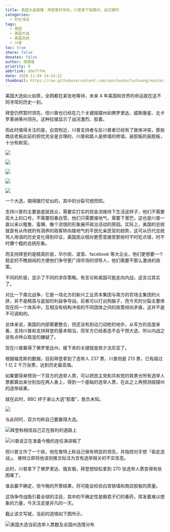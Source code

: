 ```yaml
---
title: 美国大选直播：拜登暂时领先，川普拿下摇摆州，战况激烈
categories:
  - 时论浅谈
tags:
  - 美国
  - 美国大选
  - 美国总统
  - 川普
toc: true
share: false
donates: false
author: 南朝客
priority: 0
abbrlink: dde77f4c
date: 2020-11-04 14:24:22
thumbnail: https://raw.githubusercontent.com/nanchaoke/tuchuang/master/meiguodaxuan.jpg
---
```


<div class="description">美国大选如火如荼，全网都在紧张地等待，未来 4 年美国和世界的命运就在这不同寻常的历史一刻。</div>

<!-- more -->

拜登仍然暂时领先，但川普也已经在几个关键摇摆州如佛罗里达、威斯康星、北卡罗莱纳等州领先，这种拉锯显示了战况激烈、胶着。



而此时值得关注的是，白宫附近，川普支持者与反川普者已经有了肢体冲突，那些商店老板此前的担忧完全是合理的，川普和路人是修墙的修墙，装胶板的装胶板，十分有默契。



![](https://raw.githubusercontent.com/nanchaoke/tuchuang/master/meiguodaxuan_01.JPG)

![](https://raw.githubusercontent.com/nanchaoke/tuchuang/master/meiguodaxuan_02.JPG)

![](https://raw.githubusercontent.com/nanchaoke/tuchuang/master/meiguodaxuan_03.JPG)

![](https://raw.githubusercontent.com/nanchaoke/tuchuang/master/meiguodaxuan_04.JPG)

![](https://raw.githubusercontent.com/nanchaoke/tuchuang/master/meiguodaxuan_05.JPG)



一个大选，搞得跟打仗似的，其中的分裂可想而知。



支持川普的主要是底层民众，需要实打实的现金流维持下生活这样子，他们不需要高大上的口号，不需要阳春白雪，他们只需要接地气，需要下里巴，这也是川普一直以来以粗鲁、蛮横、像个流氓的形象展开政治活动的原因。实际上，美国的总统就是有从传统的有涵养的政客转向接地气的平民化亲民官的趋势，这可从历代总统骂人用语的历史变化得到印证，美国民众相对更愿意接受那些时不时犯点错，时不时爆个粗的总统形象。



而支持拜登的是精英阶层，华尔街、波音、facebook 等大企业，他们更想要一个稳定的不瞎胡闹的方便他们争夺更广阔市场的领导人，他们需要不那么激进的政策。



不同的阶层，显示了不同的求存策略。有言论称美国可能走向内战，这言过其实了。



对比一下南北战争，它是一场北方的新兴工业资本集团与南方的农场主集团的火拼，并不是精英与底层的利益争夺战。前者可以打出狗脑子，而今天的分裂主要体现在同一个体系中，互相没有结构冲突的不同团体之间的政策倾向矛盾，这并不是不可调和的。



总体来说，美国的内部需要整合，但还没有到动刀动枪的地步。从军方的态度来看，支持川普和支持拜登的基本相当，而军方已经表态不会干预大选，所以内战之说有点哗众取宠的嫌疑了。



现在川普赢得了佛罗里达州，接下来的关键就是宾夕法尼亚了。



根据福克斯的数据，目前拜登拿到了选举人 237 票，川普则是 213 票，已有超过 1 亿 2 千万张票，达到历史最高值。



如果要简单预测一下双方的选举人票，可以把民主党和共和党的铁票仓所有选举人票都算出来分别加在两人身上，得到一个基础的选举人票，在此之上再预测摇摆州的选举结果。



就在此时，BBC 终于承认大选“胶着”，胜负未知。



![](https://raw.githubusercontent.com/nanchaoke/tuchuang/master/meiguodaxuan_06.jpg)



与此同时，双方均称自己要赢得大选。



![拜登称相信自己正在胜利的道路上](https://raw.githubusercontent.com/nanchaoke/tuchuang/master/meiguodaxuan_07.jpg)

![川普说正在准备今晚的连任演讲稿了](https://raw.githubusercontent.com/nanchaoke/tuchuang/master/meiguodaxuan_08.jpg)



但川普又作了一个妖，他在推特上称自己保有明显的领先，并指控对手想「偷走选战」。 推特立即将他该则推文标注为含有选举相关的不实信息。



此时，川普拿下了佛罗里达、俄亥俄，拜登想轻松拿到 270 张选举人票变得有些困难了。



谁会赢不确定，但今晚的开票结果，将可能会检验白宫铁墙和商店胶板的质量。



这场争夺战吸引着全球的注目，其中的不确定性是瘾君子们的春药，挥发着难以想象的力量，今天注定是非凡的一天。



截止该文写就，当前的选情如下图所示。



![美国大选当前选举人票数及全国州选情分布](https://raw.githubusercontent.com/nanchaoke/tuchuang/master/meiguodaxuan.jpg)

